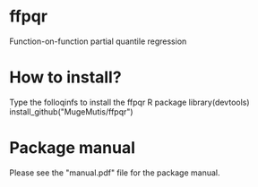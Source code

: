 # ffpqr
Function-on-function partial quantile regression
# How to install?
Type the folloqinfs to install the ffpqr R package
library(devtools)
install_github("MugeMutis/ffpqr")
# Package manual
Please see the "manual.pdf" file for the package manual.
